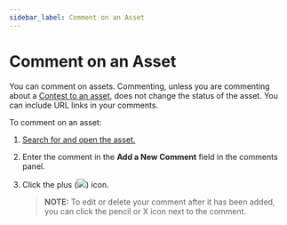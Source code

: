 ```yaml
---
sidebar_label: Comment on an Asset
---
```


# Comment on an Asset

You can comment on assets. Commenting, unless you are commenting about a
[Contest to an asset](Sponsor_an_Asset.md), does not change the
status of the asset. You can include URL links in your comments.

To comment on an asset:

1.  [Search for and open the asset.](Enhanced_Search.md)

2.  Enter the comment in the **Add a New Comment** field in the comments
    panel.

3.  Click the plus (![](Resources/Images/Comment_Plus.png)) icon.
    
    >**NOTE:** To edit or delete your comment after it has been added,
    you can click the pencil or X icon next to the comment.
